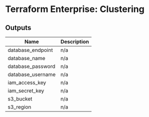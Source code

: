 # Terraform Enterprise: Clustering

## Outputs

| Name | Description |
|------|-------------|
| database\_endpoint | n/a |
| database\_name | n/a |
| database\_password | n/a |
| database\_username | n/a |
| iam\_access\_key | n/a |
| iam\_secret\_key | n/a |
| s3\_bucket | n/a |
| s3\_region | n/a |

